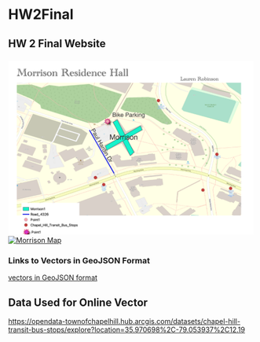 # HW2Final
<!DOCTYPE html>
<html lang="en">
<head>
    <meta charset="UTF-8">
    <meta name="viewport" content="width=device-width, initial-scale=1.0">
    <title>HW 2 Final Website</title>
    <h2>HW 2 Final Website</h2>
    <h3></h3>
    <a href="./maps/Hw 2 Map PNG.png">
    <img src="./maps/Hw 2 Map PNG.png" alt="Morrison Map" width='500px'>
    <img src=".//maps/54043.png" alt="Morrison Map" width='500px'>
    </a>
    <h3>Links to Vectors in GeoJSON Format</h3>
    <a href="https://github.com/Laurenr3/HW2Final/tree/main/Worldprojections/GeoJSON%20HW%202"> vectors in GeoJSON format</a>
    <h2>Data Used for Online Vector</h2>
    <a href="https://opendata-townofchapelhill.hub.arcgis.com/datasets/chapel-hill-transit-bus-stops/explore?location=35.970698%2C-79.053937%2C12.19">https://opendata-townofchapelhill.hub.arcgis.com/datasets/chapel-hill-transit-bus-stops/explore?location=35.970698%2C-79.053937%2C12.19</a>
</body>
</html>
